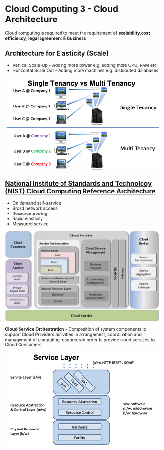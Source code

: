 # Cloud Computing 3 - Cloud Architecture

Cloud computing is required to meet the requirement of **scalability**,**cost efficiency**, **legal agreement** & **business**

## Architecture for Elasticity (Scale)

- Vertical Scale-Up - Adding more power e.g. adding more CPU, RAM etc
- Horizontal Scale Out - Adding more machines e.g. distributed databases

![single-multi-tenancy](images/tenancy.png)

## [National Institute of Standards and Technology (NIST) Cloud Computing Reference Architecture](https://www.nist.gov/publications/nist-cloud-computing-reference-architecture)

- On demand self-service
- Broad network access
- Resource pooling
- Rapid elasticity
- Measured service

![cloud-service-characteristics](images/cloud-service-characteristics.png)

**Cloud Service Orchestration** - Composition of system components to support Cloud
Providers activities in arrangement, coordination and management of computing resources in order to provide cloud services to Cloud Consumers

![service-layer](images/service-layer.png)
